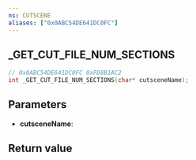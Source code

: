 ```yaml
---
ns: CUTSCENE
aliases: ["0x0ABC54DE641DC0FC"]
---
```

## _GET_CUT_FILE_NUM_SECTIONS

```c
// 0x0ABC54DE641DC0FC 0xFD8B1AC2
int _GET_CUT_FILE_NUM_SECTIONS(char* cutsceneName);
```


## Parameters
* **cutsceneName**: 

## Return value
